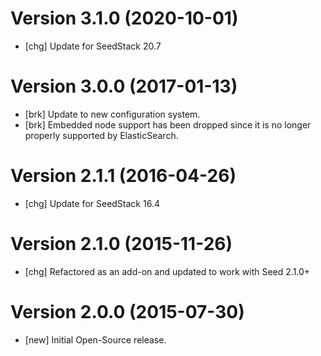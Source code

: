 # Version 3.1.0 (2020-10-01)

* [chg] Update for SeedStack 20.7

# Version 3.0.0 (2017-01-13)

* [brk] Update to new configuration system.
* [brk] Embedded node support has been dropped since it is no longer properly supported by ElasticSearch.

# Version 2.1.1 (2016-04-26)

* [chg] Update for SeedStack 16.4

# Version 2.1.0 (2015-11-26)

* [chg] Refactored as an add-on and updated to work with Seed 2.1.0+

# Version 2.0.0 (2015-07-30)

* [new] Initial Open-Source release.
